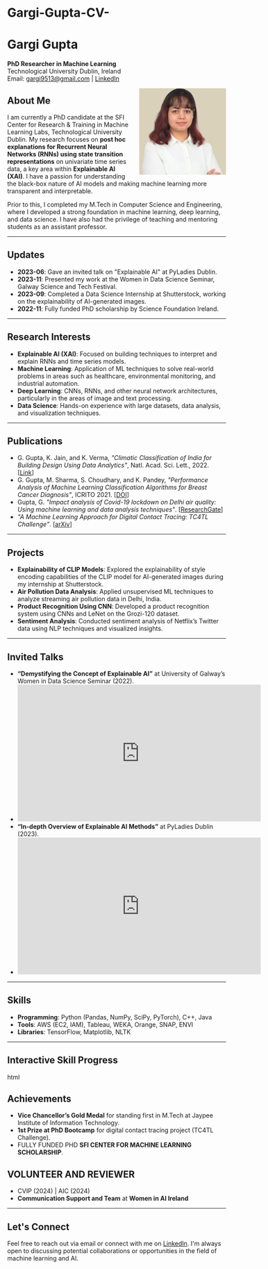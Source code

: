 # Gargi-Gupta-CV-
# Gargi Gupta

**PhD Researcher in Machine Learning**  
Technological University Dublin, Ireland  
Email: gargi9513@gmail.com | [LinkedIn](https://www.linkedin.com/in/gargi-gupta-025467108)


<img src="https://github.com/gargi95/Gargi-Gupta-CV-/blob/main/GG.JPG" alt="Gargi Gupta's Photo" width="200"  align="right" style="margin-left: 20px;"/>

## About Me

I am currently a PhD candidate at the SFI Center for Research & Training in Machine Learning Labs, Technological University Dublin. My research focuses on **post hoc explanations for Recurrent Neural Networks (RNNs) using state transition representations** on univariate time series data, a key area within **Explainable AI (XAI)**. I have a passion for understanding the black-box nature of AI models and making machine learning more transparent and interpretable.

Prior to this, I completed my M.Tech in Computer Science and Engineering, where I developed a strong foundation in machine learning, deep learning, and data science. I have also had the privilege of teaching and mentoring students as an assistant professor.

---

## Updates

- **2023-06**: Gave an invited talk on "Explainable AI" at PyLadies Dublin.
- **2023-11**: Presented my work at the Women in Data Science Seminar, Galway Science and Tech Festival.
- **2023-09**: Completed a Data Science Internship at Shutterstock, working on the explainability of AI-generated images.
- **2022-11**: Fully funded PhD scholarship by Science Foundation Ireland.

---

## Research Interests

- **Explainable AI (XAI)**: Focused on building techniques to interpret and explain RNNs and time series models.
- **Machine Learning**: Application of ML techniques to solve real-world problems in areas such as healthcare, environmental monitoring, and industrial automation.
- **Deep Learning**: CNNs, RNNs, and other neural network architectures, particularly in the areas of image and text processing.
- **Data Science**: Hands-on experience with large datasets, data analysis, and visualization techniques.

---

## Publications

- G. Gupta, K. Jain, and K. Verma, *"Climatic Classification of India for Building Design Using Data Analytics"*, Natl. Acad. Sci. Lett., 2022. [[Link](https://doi.org/10.1007/s40009-022-01109-7)]
- G. Gupta, M. Sharma, S. Choudhary, and K. Pandey, *"Performance Analysis of Machine Learning Classification Algorithms for Breast Cancer Diagnosis"*, ICRITO 2021. [[DOI](https://doi.org/10.1109/ICRITO51393.2021.9596230)]
- Gupta, G. *"Impact analysis of Covid-19 lockdown on Delhi air quality: Using machine learning and data analysis techniques"*. [[ResearchGate](https://www.researchgate.net/publication/360890310)]
- *"A Machine Learning Approach for Digital Contact Tracing: TC4TL Challenge"*. [[arXiv](https://doi.org/10.48550/arXiv.2203.04307)]

---

## Projects

- **Explainability of CLIP Models**: Explored the explainability of style encoding capabilities of the CLIP model for AI-generated images during my internship at Shutterstock.
- **Air Pollution Data Analysis**: Applied unsupervised ML techniques to analyze streaming air pollution data in Delhi, India.
- **Product Recognition Using CNN**: Developed a product recognition system using CNNs and LeNet on the Grozi-120 dataset.
- **Sentiment Analysis**: Conducted sentiment analysis of Netflix’s Twitter data using NLP techniques and visualized insights.

---

## Invited Talks

- **“Demystifying the Concept of Explainable AI”** at University of Galway’s Women in Data Science Seminar (2022).
- <iframe width="560" height="315" src="https://www.youtube.com/watch?v=EnYUgwWOj4M&t=18s" frameborder="0" allowfullscreen></iframe>
- **“In-depth Overview of Explainable AI Methods”** at PyLadies Dublin (2023).
- <iframe width="560" height="315" src="https://www.youtube.com/watch?v=dtrcKr1MLR4&t=8s" frameborder="0" allowfullscreen></iframe>

---

## Skills

- **Programming**: Python (Pandas, NumPy, SciPy, PyTorch), C++, Java
- **Tools**: AWS (EC2, IAM), Tableau, WEKA, Orange, SNAP, ENVI
- **Libraries**: TensorFlow, Matplotlib, NLTK

---
## Interactive Skill Progress

html

## Achievements

- **Vice Chancellor’s Gold Medal** for standing first in M.Tech at Jaypee Institute of Information Technology.
- **1st Prize at PhD Bootcamp** for digital contact tracing project (TC4TL Challenge).
- FULLY FUNDED PHD **SFI CENTER FOR MACHINE LEARNING SCHOLARSHIP**.


## VOLUNTEER AND REVIEWER 

- CVIP (2024) | AIC (2024)
- **Communication Support and Team** at **Women in AI Ireland**


---

## Let's Connect

Feel free to reach out via email or connect with me on [LinkedIn](https://www.linkedin.com/in/gargi-gupta-025467108). I'm always open to discussing potential collaborations or opportunities in the field of machine learning and AI.
